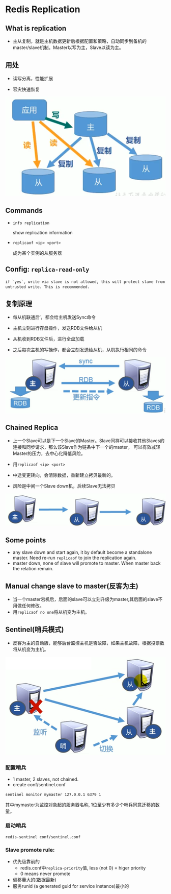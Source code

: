 # Redis Replication

## What is replication

* 主从复制，就是主机数据更新后根据配置和策略，自动同步到备机的master/slave机制。Master以写为主，Slave以读为主。

## 用处

* 读写分离，性能扩展

* 容灾快速恢复

![](res/2021-01-08-20-20-24.png)

## Commands
* `info replication`

    show replication information

* `replicaof <ip> <port>`

    成为某个实例的从服务器

## Config: `replica-read-only`
    if `yes`, write via slave is not allowed, this will protect slave from untrusted write. This is recommended.


## 复制原理

* 每从机联通后′，都会给主机发送Sync命令

* 主机立刻进行存盘操作，发送RDB文件给从机

* 从机收到RDB文件后，进行全盘加载

* 之后每次主机的写操作，都会立刻发送给从机，从机执行相同的命令

![](res/2021-01-08-20-53-31.png)

## Chained Replica

* 上一个Slave可以是下一个Slave的Master。Slave同祥可以接收其他Slaves的连接和同步请求，那么该Slave作为链条中下一个的master， 可以有效减轻Master的压力，去中心化降低风险。

* 用`replicaof <ip> <port>`

* 中途变更转向，会清除数据，重新建立拷贝最新的。

* 风险是中间一个Slave down机，后续Slave无法拷贝

![](res/2021-01-08-21-01-31.png)


## Some points
* any slave down and start again, it by default become a standalone master. Need re-run `replicaof` to join the replication again.
* master down, none of slave will promote to master. When master back the relation remain.

## Manual change slave to master(反客为主)
* 当一个master宕机后，后面的slave可以立刻升级为master,其后面的slave不用做任何修改。
* 用`replicaof no one`将从机变为主机。


## Sentinel(哨兵模式)
* 反客为主的自动版，能够后台监控主机是否故障，如果主机故障，根据投票数将从机变为主机。


![](res/2021-01-13-19-18-20.png)

### 配置哨兵
* 1 master, 2 slaves, not chained.
* create conf/sentinel.conf
```
sentinel monitor mymaster 127.0.0.1 6379 1
```
其中mymaster为监控对象起的服务器名称, 1位至少有多少个哨兵同意迁移的数量。

### 启动哨兵
```
redis-sentinel conf/sentinel.conf
```

### Slave promote rule:
* 优先级靠前的
    * redis.conf中`replica-priority`值, less (not 0) = higer priority
    * 0 means never promote 
* 偏移量大的(数据最新)
* 服务runid (a generated guid for service instance)最小的


